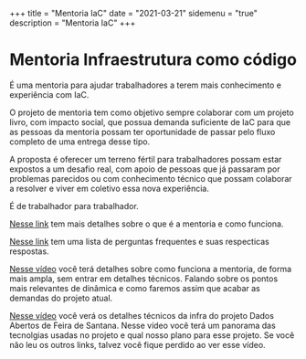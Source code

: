 +++
title = "Mentoria IaC"
date = "2021-03-21"
sidemenu = "true"
description = "Mentoria IaC"
+++

# Mentoria Infraestrutura como código

É uma mentoria para ajudar trabalhadores a terem mais conhecimento e experiência com IaC. 

O projeto de mentoria tem como objetivo sempre colaborar com um projeto livro, com impacto social, que possua demanda suficiente de IaC para que as pessoas da mentoria possam ter oportunidade de passar pelo fluxo completo de uma entrega desse tipo.

A proposta é oferecer um terreno fértil para trabalhadores possam estar expostos a um desafio real, com apoio de pessoas que já passaram por problemas parecidos ou com conhecimento técnico que possam colaborar a resolver e viver em coletivo essa nova experiência.

É de trabalhador para trabalhador.

[Nesse link](https://gomex.me/2021/02/08/como-funciona-a-mentoria-de-iac-em-projetos-de-software-livre/) tem mais detalhes sobre o que é a mentoria e como funciona.

[Nesse link](https://gomex.me/2021/02/08/perguntas-frequentes-sobre-a-mentoria-de-infraestrutura-como-c%C3%B3digo/) tem uma lista de perguntas frequentes e suas respecticas respostas.

[Nesse vídeo](https://www.youtube.com/watch?v=wRkrTDMmRtA&ab_channel=RafaelGomex) você terá detalhes sobre como funciona a mentoria, de forma mais ampla, sem entrar em detalhes técnicos. Falando sobre os pontos mais relevantes de dinâmica e como faremos assim que acabar as demandas do projeto atual.

[Nesse vídeo](https://www.youtube.com/watch?v=sz-o5JxoIyM&ab_channel=RafaelGomex) você verá os detalhes técnicos da infra do projeto Dados Abertos de Feira de Santana. Nesse vídeo você terá um panorama das tecnolgias usadas no projeto e qual nosso plano para esse projeto. Se você não leu os outros links, talvez você fique perdido ao ver esse vídeo.

